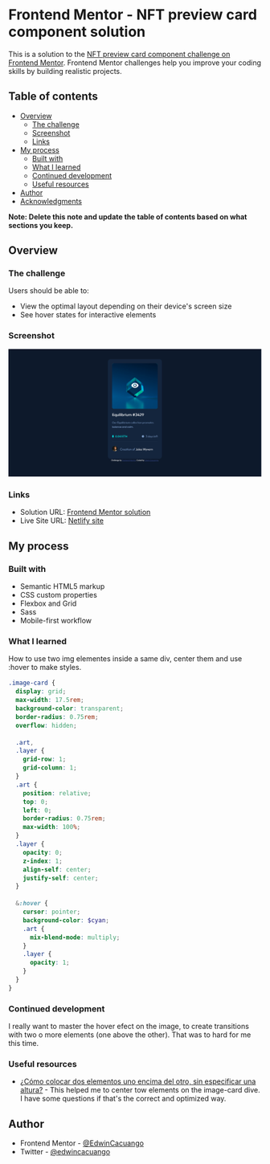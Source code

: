 # Frontend Mentor - NFT preview card component solution

This is a solution to the [NFT preview card component challenge on Frontend Mentor](https://www.frontendmentor.io/challenges/nft-preview-card-component-SbdUL_w0U). Frontend Mentor challenges help you improve your coding skills by building realistic projects. 

## Table of contents

- [Overview](#overview)
  - [The challenge](#the-challenge)
  - [Screenshot](#screenshot)
  - [Links](#links)
- [My process](#my-process)
  - [Built with](#built-with)
  - [What I learned](#what-i-learned)
  - [Continued development](#continued-development)
  - [Useful resources](#useful-resources)
- [Author](#author)
- [Acknowledgments](#acknowledgments)

**Note: Delete this note and update the table of contents based on what sections you keep.**

## Overview

### The challenge

Users should be able to:

- View the optimal layout depending on their device's screen size
- See hover states for interactive elements

### Screenshot

![Look that](./design/overview-my-project.jpg)

### Links

- Solution URL:  [Frontend Mentor solution](https://www.frontendmentor.io/solutions/nft-card-component-using-flexbox-and-grid-AHaHYqzyy)
- Live Site URL: [Netlify site](https://nostalgic-banach-6d0114.netlify.app/)

## My process

### Built with

- Semantic HTML5 markup
- CSS custom properties
- Flexbox and Grid
- Sass
- Mobile-first workflow
### What I learned

How to use two img elementes inside a same div, center them and use :hover to make styles. 


```scss
.image-card {
  display: grid;
  max-width: 17.5rem;
  background-color: transparent;
  border-radius: 0.75rem;
  overflow: hidden;

  .art,
  .layer {
    grid-row: 1;
    grid-column: 1;
  }
  .art {
    position: relative;
    top: 0;
    left: 0;
    border-radius: 0.75rem;
    max-width: 100%;
  }
  .layer {
    opacity: 0;
    z-index: 1;
    align-self: center;
    justify-self: center;
  }

  &:hover {
    cursor: pointer;
    background-color: $cyan;
    .art {
      mix-blend-mode: multiply;
    }
    .layer {
      opacity: 1;
    }
  }
}

```

### Continued development
I really want to master the hover efect on the image, to create transitions with two o more elements (one above the other). That was to hard for me this time. 

### Useful resources

- [¿Cómo colocar dos elementos uno encima del otro, sin especificar una altura?](https://qastack.mx/programming/6780614/css-how-to-position-two-elements-on-top-of-each-other-without-specifying-a-hei) - This helped me to center tow elements on the image-card dive. I have some questions if that's the correct and optimized way. 

## Author

- Frontend Mentor - [@EdwinCacuango](https://www.frontendmentor.io/profile/EdwinCacuango)
- Twitter - [@edwincacuango](https://twitter.com/edwincacuango)

